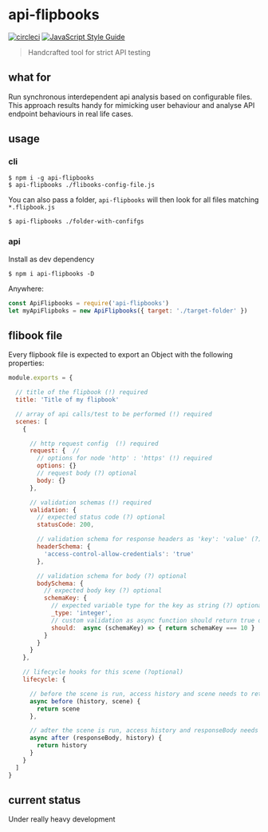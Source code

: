 # api-flipbooks


[![circleci](https://circleci.com/gh/MattAndDev/rm-nm/tree/master.svg?style=shield&circle-token=12aedd82a9a427ca644f90be5404e1a7232da500)](https://circleci.com/gh/MattAndDev/api-flipbooks)
[![JavaScript Style Guide](https://img.shields.io/badge/code_style-standard-brightgreen.svg)](https://standardjs.com)
> Handcrafted tool for strict API testing

## what for

Run synchronous interdependent api analysis based on configurable files. This approach results handy for mimicking user behaviour and analyse API endpoint behaviours in real life cases.

## usage

### cli

```
$ npm i -g api-flipbooks
$ api-flipbooks ./flibooks-config-file.js
```

You can also pass a folder, `api-flipbooks` will then look for all files matching `*.flipbook.js`

```
$ api-flipbooks ./folder-with-confifgs
```

### api

Install as dev dependency
```
$ npm i api-flipbooks -D
```

Anywhere:

```javascript
const ApiFlipbooks = require('api-flipbooks')
let myApiFlipboks = new ApiFlipbooks({ target: './target-folder' })
```


## flibook file

Every flipbook file is expected to export an Object with the following properties:

```javascript
module.exports = {

  // title of the flipbook (!) required
  title: 'Title of my flipbook'

  // array of api calls/test to be performed (!) required
  scenes: [
    {

      // http request config  (!) required
      request: {  // 
        // options for node 'http' : 'https' (!) required
        options: {}
        // request body (?) optional
        body: {}
      },

      // validation schemas (!) required
      validation: {
        // expected status code (?) optional
        statusCode: 200,

        // validation schema for response headers as 'key': 'value' (?) optional
        headerSchema: {
          'access-control-allow-credentials': 'true'
        },

        // validation schema for body (?) optional
        bodySchema: {
          // expected body key (?) optional
          schemaKey: {
            // expected variable type for the key as string (?) optional
            _type: 'integer',
            // custom validation as async function should return true or false (?) optional
            should:  async (schemaKey) => { return schemaKey === 10 }
          }
        }
      }
    },

    // lifecycle hooks for this scene (?optional)
    lifecycle: {

      // before the scene is run, access history and scene needs to return the scene (?) optional
      async before (history, scene) {
        return scene
      },

      // adter the scene is run, access history and responseBody needs to return history (?) optional
      async after (responseBody, history) {
        return history
      }
    }
  ]
}
```

## current status

Under really heavy development

